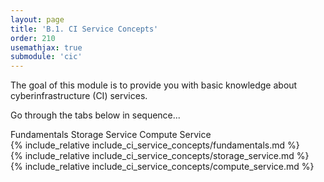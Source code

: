 ```yaml
---
layout: page
title: 'B.1. CI Service Concepts'
order: 210
usemathjax: true
submodule: 'cic'
---
```


The goal of this module is to provide you with basic knowledge about cyberinfrastructure 
(CI) services.

Go through the tabs below in sequence...

<div class="ui pointing secondary menu">
  <a class="item" data-tab="fundamentals">Fundamentals</a>
  <a class="item" data-tab="storage-service">Storage Service</a>
  <a class="item" data-tab="compute-service">Compute Service</a>
</div>
 
<div markdown="1" class="ui tab segment active" data-tab="fundamentals" >
  {% include_relative include_ci_service_concepts/fundamentals.md %}
</div>

<div markdown="1" class="ui tab segment" data-tab="storage-service" >
  {% include_relative include_ci_service_concepts/storage_service.md %}
</div>

<div markdown="1" class="ui tab segment" data-tab="compute-service" >
  {% include_relative include_ci_service_concepts/compute_service.md %}
</div>
